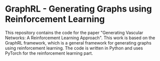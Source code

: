 # GraphRL - Generating Graphs using Reinforcement Learning

This repository contains the code for the paper "Generating Vascular Networks: A Reinforcement Learning Approach". This work is based on the GraphRL framework, which is a general framework for generating graphs using reinforcement learning. The code is written in Python and uses PyTorch for the reinforcement learning part.


